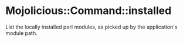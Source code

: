 # Mojolicious::Command::installed

List the locally installed perl modules, as picked up by the application's
module path.

